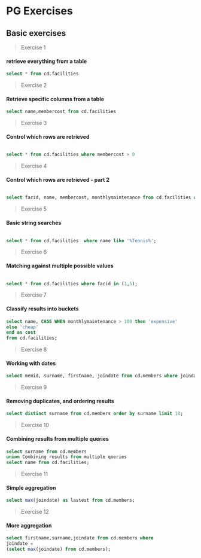 # PG Exercises 

## Basic exercises

> Exercise 1 

#### retrieve everything from a table 

```sql
select * from cd.facilities
```
> Exercise 2 

#### Retrieve specific columns from a table
```sql
select name,membercost from cd.facilities
```

> Exercise 3 

#### Control which rows are retrieved
```sql

select * from cd.facilities where membercost > 0

```

> Exercise 4 

#### Control which rows are retrieved - part 2
```sql

select facid, name, membercost, monthlymaintenance from cd.facilities where (membercost < monthlymaintenance/50) and membercost != 0;
```

> Exercise 5

#### Basic string searches

```sql

select * from cd.facilities  where name like '%Tennis%';

```

> Exercise 6 

#### Matching against multiple possible values

```sql

select * from cd.facilities where facid in (1,5);
```

>  Exercise 7

#### Classify results into buckets

```sql
select name, CASE WHEN monthlymaintenance > 100 then 'expensive'
else 'cheap' 
end as cost
from cd.facilities;

```

> Exercise 8 

#### Working with dates

```sql
select memid, surname, firstname, joindate from cd.members where joindate > '2012-09-01'
```

> Exercise 9 

#### Removing duplicates, and ordering results

```sql
select distinct surname from cd.members order by surname limit 10;
```
> Exercise 10

#### Combining results from multiple queries

```sql
select surname from cd.members 
union Combining results from multiple queries
select name from cd.facilities;
```

> Exercise 11

#### Simple aggregation

```sql
select max(joindate) as lastest from cd.members; 
```

> Exercise 12

#### More aggregation
```sql
select firstname,surname,joindate from cd.members where
joindate = 
(select max(joindate) from cd.members);
```